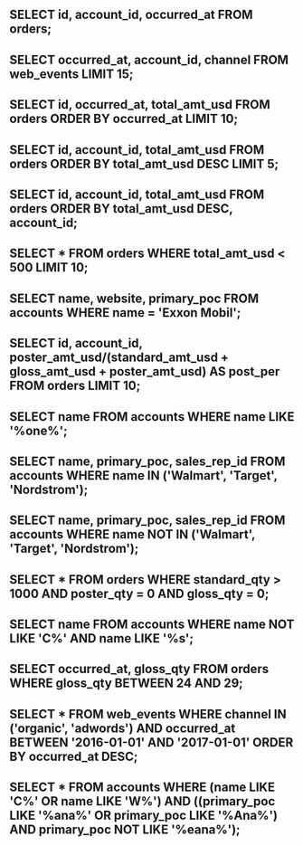 ## SELECT id, account_id, occurred_at FROM orders;

## SELECT occurred_at, account_id, channel FROM web_events LIMIT 15;

## SELECT id, occurred_at, total_amt_usd FROM orders ORDER BY occurred_at LIMIT 10;

## SELECT id, account_id, total_amt_usd FROM orders ORDER BY total_amt_usd DESC  LIMIT 5;


## SELECT id, account_id, total_amt_usd FROM orders ORDER BY total_amt_usd DESC, account_id;

## SELECT * FROM orders WHERE total_amt_usd < 500 LIMIT 10;

## SELECT name, website, primary_poc FROM accounts WHERE name = 'Exxon Mobil';

## SELECT id, account_id, poster_amt_usd/(standard_amt_usd + gloss_amt_usd + poster_amt_usd) AS post_per FROM orders LIMIT 10;


## SELECT name FROM accounts WHERE name LIKE '%one%';

## SELECT name, primary_poc, sales_rep_id FROM accounts WHERE name IN ('Walmart', 'Target', 'Nordstrom');

## SELECT name, primary_poc, sales_rep_id FROM accounts WHERE name NOT IN ('Walmart', 'Target', 'Nordstrom');

## SELECT * FROM orders WHERE standard_qty > 1000 AND poster_qty = 0 AND gloss_qty = 0;

## SELECT name FROM accounts WHERE name NOT LIKE 'C%' AND name LIKE '%s';

## SELECT occurred_at, gloss_qty  FROM orders WHERE gloss_qty BETWEEN 24 AND 29;

## SELECT * FROM web_events WHERE channel IN ('organic', 'adwords') AND occurred_at BETWEEN '2016-01-01' AND '2017-01-01' ORDER BY occurred_at DESC;

## SELECT * FROM accounts WHERE (name LIKE 'C%' OR name LIKE 'W%')  AND ((primary_poc LIKE '%ana%' OR primary_poc LIKE '%Ana%') AND primary_poc NOT LIKE '%eana%');

